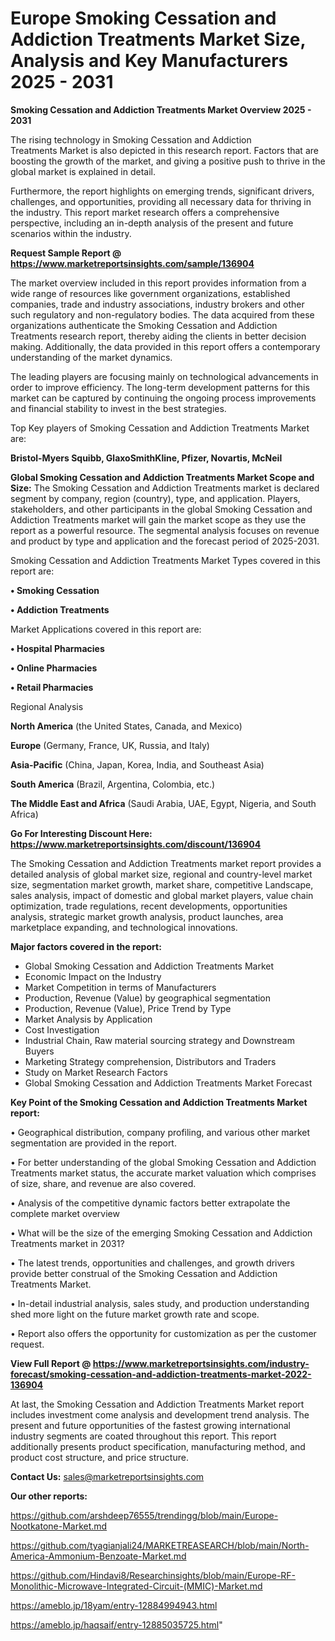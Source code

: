 # Europe Smoking Cessation and Addiction Treatments Market Size, Analysis and Key Manufacturers 2025 - 2031

<Strong> Smoking Cessation and Addiction Treatments Market Overview 2025 - 2031</strong>

The rising technology in Smoking Cessation and Addiction Treatments Market is also depicted in this research report. Factors that are boosting the growth of the market, and giving a positive push to thrive in the global market is explained in detail.

Furthermore, the report highlights on emerging trends, significant drivers, challenges, and opportunities, providing all necessary data for thriving in the industry. This report market research offers a comprehensive perspective, including an in-depth analysis of the present and future scenarios within the industry.

<strong>Request Sample Report @ <a href=https://www.marketreportsinsights.com/sample/136904>https://www.marketreportsinsights.com/sample/136904</a></strong>

The market overview included in this report provides information from a wide range of resources like government organizations, established companies, trade and industry associations, industry brokers and other such regulatory and non-regulatory bodies. The data acquired from these organizations authenticate the Smoking Cessation and Addiction Treatments research report, thereby aiding the clients in better decision making. Additionally, the data provided in this report offers a contemporary understanding of the market dynamics.

The leading players are focusing mainly on technological advancements in order to improve efficiency. The long-term development patterns for this market can be captured by continuing the ongoing process improvements and financial stability to invest in the best strategies.

Top Key players of Smoking Cessation and Addiction Treatments Market are:

<strong>Bristol-Myers Squibb, GlaxoSmithKline, Pfizer, Novartis, McNeil</strong>

<strong><b>Global Smoking Cessation and Addiction Treatments Market Scope and Size:</b></strong>
The Smoking Cessation and Addiction Treatments market is declared segment by company, region (country), type, and application. Players, stakeholders, and other participants in the global Smoking Cessation and Addiction Treatments market will gain the market scope as they use the report as a powerful resource. The segmental analysis focuses on revenue and product by type and application and the forecast period of 2025-2031.

Smoking Cessation and Addiction Treatments Market Types covered in this report are:

<strong>• Smoking Cessation

• Addiction Treatments</strong>

Market Applications covered in this report are:

<strong>• Hospital Pharmacies

• Online Pharmacies

• Retail Pharmacies</strong> 

Regional Analysis

<strong>North America</strong> (the United States, Canada, and Mexico)

<strong>Europe</strong> (Germany, France, UK, Russia, and Italy)

<strong>Asia-Pacific</strong> (China, Japan, Korea, India, and Southeast Asia)

<strong>South America</strong> (Brazil, Argentina, Colombia, etc.)

<strong>The Middle East and Africa</strong> (Saudi Arabia, UAE, Egypt, Nigeria, and South Africa)

<strong>Go For Interesting Discount Here: <a href=https://www.marketreportsinsights.com/discount/136904>https://www.marketreportsinsights.com/discount/136904</a></strong>

The Smoking Cessation and Addiction Treatments market report provides a detailed analysis of global market size, regional and country-level market size, segmentation market growth, market share, competitive Landscape, sales analysis, impact of domestic and global market players, value chain optimization, trade regulations, recent developments, opportunities analysis, strategic market growth analysis, product launches, area marketplace expanding, and technological innovations.

<strong><b>Major factors covered in the report:</b></strong>
<ul>
  <li>Global Smoking Cessation and Addiction Treatments Market </li>
  <li>Economic Impact on the Industry</li>
  <li>Market Competition in terms of Manufacturers</li>
  <li>Production, Revenue (Value) by geographical segmentation</li>
  <li>Production, Revenue (Value), Price Trend by Type</li>
  <li>Market Analysis by Application</li>
  <li>Cost Investigation</li>
  <li>Industrial Chain, Raw material sourcing strategy and Downstream Buyers</li>
  <li>Marketing Strategy comprehension, Distributors and Traders</li>
  <li>Study on Market Research Factors</li>
  <li>Global Smoking Cessation and Addiction Treatments Market Forecast</li>
</ul>

<strong><b>Key Point of the Smoking Cessation and Addiction Treatments Market report:</b></strong>

• Geographical distribution, company profiling, and various other market segmentation are provided in the report.

• For better understanding of the global Smoking Cessation and Addiction Treatments market status, the accurate market valuation which comprises of size, share, and revenue are also covered.

• Analysis of the competitive dynamic factors better extrapolate the complete market overview

• What will be the size of the emerging Smoking Cessation and Addiction Treatments market in 2031?

• The latest trends, opportunities and challenges, and growth drivers provide better construal of the Smoking Cessation and Addiction Treatments Market.

• In-detail industrial analysis, sales study, and production understanding shed more light on the future market growth rate and scope.

• Report also offers the opportunity for customization as per the customer request.

<strong><b>View Full Report @ <a href=https://www.marketreportsinsights.com/industry-forecast/smoking-cessation-and-addiction-treatments-market-2022-136904>https://www.marketreportsinsights.com/industry-forecast/smoking-cessation-and-addiction-treatments-market-2022-136904</a></b></strong>


At last, the Smoking Cessation and Addiction Treatments Market report includes investment come analysis and development trend analysis. The present and future opportunities of the fastest growing international industry segments are coated throughout this report. This report additionally presents product specification, manufacturing method, and product cost structure, and price structure.

<strong>Contact Us:</strong>
sales@marketreportsinsights.com

<strong>Our other reports:</strong>

<a href=https://github.com/arshdeep76555/trendingg/blob/main/Europe-Nootkatone-Market.md>https://github.com/arshdeep76555/trendingg/blob/main/Europe-Nootkatone-Market.md</a>

<a href=https://github.com/tyagianjali24/MARKETREASEARCH/blob/main/North-America-Ammonium-Benzoate-Market.md>https://github.com/tyagianjali24/MARKETREASEARCH/blob/main/North-America-Ammonium-Benzoate-Market.md</a>

<a href=https://github.com/Hindavi8/Researchinsights/blob/main/Europe-RF-Monolithic-Microwave-Integrated-Circuit-(MMIC)-Market.md>https://github.com/Hindavi8/Researchinsights/blob/main/Europe-RF-Monolithic-Microwave-Integrated-Circuit-(MMIC)-Market.md</a>

<a href=https://ameblo.jp/18yam/entry-12884994943.html>https://ameblo.jp/18yam/entry-12884994943.html</a>

<a href=https://ameblo.jp/haqsaif/entry-12885035725.html>https://ameblo.jp/haqsaif/entry-12885035725.html</a>"
